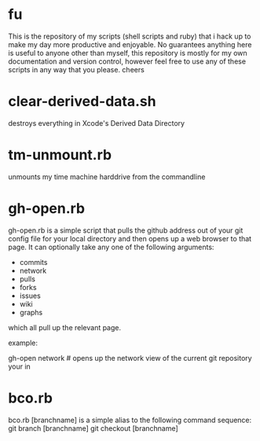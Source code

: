 # fu

This is the repository of my scripts (shell scripts and ruby) that i hack up to make my day more productive and enjoyable. No guarantees anything here is useful to anyone other than myself, this repository is mostly for my own documentation and version control, however feel free to use any of these scripts in any way that you please. cheers

# clear-derived-data.sh

destroys everything in Xcode's Derived Data Directory

# tm-unmount.rb

unmounts my time machine harddrive from the commandline

# gh-open.rb

gh-open.rb is a simple script that pulls the github address out of your git config file for your local directory and then opens up a web browser to that page. It can optionally take any one of the following arguments:

- commits
- network
- pulls
- forks
- issues
- wiki
- graphs

which all pull up the relevant page. 

example:

gh-open network # opens up the network view of the current git repository your in

# bco.rb

bco.rb [branchname] is a simple alias to the following command sequence:
git branch [branchname]
git checkout [branchname]
